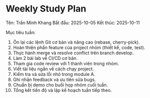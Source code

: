 # Weekly Study Plan

Tên: Trần Minh Khang
Bắt đầu: 2025-10-05
Kết thúc: 2025-10-11

Mục tiêu tuần:
1. Ôn lại các lệnh Git cơ bản và nâng cao (rebase, cherry-pick).
2. Hoàn thiện phần feature của project nhóm (thiết kế, code, test).
3. Thực hành merge và resolve conflict trên branch develop.
4. Làm 2 bài lab về CI/CD cơ bản.
5. Tham gia code review với 1 thành viên trong nhóm.
6. Viết tài liệu ngắn về cách chạy project.
7. Kiểm tra và sửa lỗi nhỏ trong module A.
8. Ghi nhận feedback và ưu tiên sửa bugs.
9. Chuẩn bị demo cho buổi họp nhóm cuối tuần.
10. Tổng kết tiến độ và lập kế hoạch tuần tiếp theo.
